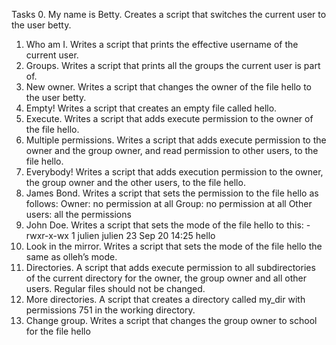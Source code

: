 Tasks
0. My name is Betty. Creates a script that switches the current user to the user betty.
1. Who am I. Writes a script that prints the effective username of the current user.
2. Groups. Writes a script that prints all the groups the current user is part of.
3. New owner. Writes a script that changes the owner of the file hello to the user betty.
4. Empty! Writes a script that creates an empty file called hello.
5. Execute. Writes a script that adds execute permission to the owner of the file hello.
6. Multiple permissions. Writes a script that adds execute permission to the owner and the group owner, and read permission to other users, to the file hello.
7. Everybody! Writes a script that adds execution permission to the owner, the group owner and the other users, to the file hello.
8. James Bond. Writes a script that sets the permission to the file hello as follows:
Owner: no permission at all
Group: no permission at all
Other users: all the permissions
9. John Doe. Writes a script that sets the mode of the file hello to this:
-rwxr-x-wx 1 julien julien 23 Sep 20 14:25 hello
10. Look in the mirror. Writes a script that sets the mode of the file hello the same as olleh’s mode.
11. Directories. A script that adds execute permission to all subdirectories of the current directory for the owner, the group owner and all other users. Regular files should not be changed.
12. More directories. A script that creates a directory called my_dir with permissions 751 in the working directory.
13. Change group. Writes a script that changes the group owner to school for the file hello
